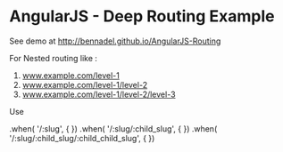 # AngularJS - Deep Routing Example

See demo at http://bennadel.github.io/AngularJS-Routing

For Nested routing like : 

1. www.example.com/level-1
2. www.example.com/level-1/level-2
3. www.example.com/level-1/level-2/level-3

Use

.when( '/:slug', {
})
.when( '/:slug/:child_slug', {
})
.when( '/:slug/:child_slug/:child_child_slug', {
})
